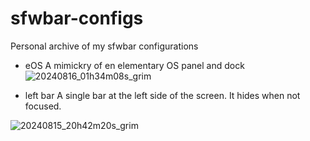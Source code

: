 # sfwbar-configs
Personal archive of my sfwbar configurations
- eOS  A mimickry of en elementary OS panel and dock
![20240816_01h34m08s_grim](https://github.com/user-attachments/assets/1d8d1f64-484e-4e66-8bc0-0614354938d9)

- left bar  A single bar at the left side of the screen. It hides when not focused.

![20240815_20h42m20s_grim](https://github.com/user-attachments/assets/41e6bc21-fa71-4175-93c8-45e4db353e46)
